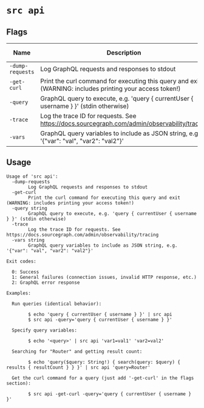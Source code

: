 
# `src api`


## Flags

| Name | Description | Default Value |
|------|-------------|---------------|
| `-dump-requests` | Log GraphQL requests and responses to stdout | `false` |
| `-get-curl` | Print the curl command for executing this query and exit (WARNING: includes printing your access token!) | `false` |
| `-query` | GraphQL query to execute, e.g. 'query { currentUser { username } }' (stdin otherwise) |  |
| `-trace` | Log the trace ID for requests. See https://docs.sourcegraph.com/admin/observability/tracing | `false` |
| `-vars` | GraphQL query variables to include as JSON string, e.g. '{"var": "val", "var2": "val2"}' |  |


## Usage

```
Usage of 'src api':
  -dump-requests
    	Log GraphQL requests and responses to stdout
  -get-curl
    	Print the curl command for executing this query and exit (WARNING: includes printing your access token!)
  -query string
    	GraphQL query to execute, e.g. 'query { currentUser { username } }' (stdin otherwise)
  -trace
    	Log the trace ID for requests. See https://docs.sourcegraph.com/admin/observability/tracing
  -vars string
    	GraphQL query variables to include as JSON string, e.g. '{"var": "val", "var2": "val2"}'

Exit codes:

  0: Success
  1: General failures (connection issues, invalid HTTP response, etc.)
  2: GraphQL error response

Examples:

  Run queries (identical behavior):

    	$ echo 'query { currentUser { username } }' | src api
    	$ src api -query='query { currentUser { username } }'

  Specify query variables:

    	$ echo '<query>' | src api 'var1=val1' 'var2=val2'

  Searching for "Router" and getting result count:

    	$ echo 'query($query: String!) { search(query: $query) { results { resultCount } } }' | src api 'query=Router'

  Get the curl command for a query (just add '-get-curl' in the flags section):

    	$ src api -get-curl -query='query { currentUser { username } }'


```
	